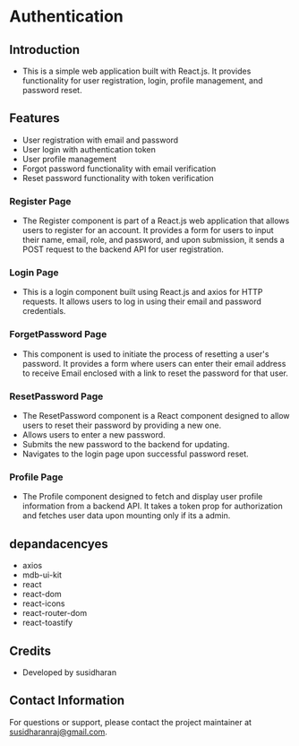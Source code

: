 # Authentication
## Introduction
- This is a simple web application built with React.js. It provides functionality for user registration, login, profile management, and password reset.
## Features
- User registration with email and password
- User login with authentication token
- User profile management
- Forgot password functionality with email verification
- Reset password functionality with token verification

### Register Page
 - The Register component is part of a React.js web application that allows users to register for an account. It provides a form for users to input their name, email, role, and password, and upon submission, it sends a POST request to the backend API for user registration.
### Login Page
 - This is a login component built using React.js and axios for HTTP requests. It allows users to log in using their email and password credentials.
### ForgetPassword Page
 - This component is used to initiate the process of resetting a user's password. It provides a form where users can enter their email address to receive Email enclosed with a link to reset the password for that user.
###  ResetPassword Page
 - The ResetPassword component is a React component designed to allow users to reset their password by providing a new one.
 - Allows users to enter a new password.
 - Submits the new password to the backend for updating.
 - Navigates to the login page upon successful password reset.
### Profile Page
 - The Profile component designed to fetch and display user profile information from a backend API. It takes a token prop for authorization and fetches user data upon mounting only if its a admin.

## depandacencyes
 - axios
 - mdb-ui-kit
 - react
 - react-dom
 - react-icons
 - react-router-dom
 - react-toastify

 ## Credits
- Developed by susidharan
 ## Contact Information
For questions or support, please contact the project maintainer at susidharanraj@gmail.com.

